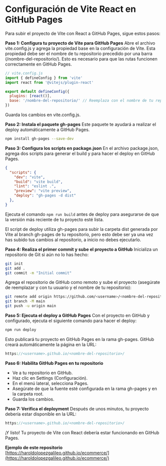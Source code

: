 # Configuración de Vite React en GitHub Pages

Para subir el proyecto de Vite con React a GitHub Pages, sigue estos pasos:

**Paso 1: Configura tu proyecto de Vite para GitHub Pages**
Abre el archivo vite.config.js y agrega la propiedad base en la configuración de Vite. Esta propiedad debe ser el nombre de tu repositorio precedido por una barra (/nombre-del-repositorio/). Esto es necesario para que las rutas funcionen correctamente en GitHub Pages.

```javascript
// vite.config.js
import { defineConfig } from 'vite'
import react from '@vitejs/plugin-react'

export default defineConfig({
  plugins: [react()],
  base: '/nombre-del-repositorio/' // Reemplaza con el nombre de tu repositorio
})
```

Guarda los cambios en vite.config.js.

**Paso 2: Instala el paquete gh-pages**
Este paquete te ayudará a realizar el deploy automáticamente a GitHub Pages.

```bash
npm install gh-pages --save-dev
```

**Paso 3: Configura los scripts en package.json**
En el archivo package.json, agrega dos scripts para generar el build y para hacer el deploy en GitHub Pages.

```json
{
  "scripts": {
    "dev": "vite",
    "build": "vite build",
    "lint": "eslint .",
    "preview": "vite preview",
    "deploy": "gh-pages -d dist"
  },
}
```

Ejecuta el comando `npm run build` antes de deploy para asegurarse de que la versión más reciente de tu proyecto esté lista.

El script de deploy utiliza gh-pages para subir la carpeta dist generada por Vite al branch gh-pages de tu repositorio, pero esto debe ser ya una vez has subido tus cambios al repositorio, a inicio no debes ejecutarlo.

**Paso 4: Realiza el primer commit y sube el proyecto a GitHub**
Inicializa un repositorio de Git si aún no lo has hecho:

```bash
git init
git add .
git commit -m "Initial commit"
```

Agrega el repositorio de GitHub como remoto y sube el proyecto (asegúrate de reemplazar <username> y <nombre-del-repositorio> con tu usuario y el nombre de tu repositorio):

```bash
git remote add origin https://github.com/<username>/<nombre-del-repositorio>.git
git branch -M main
git push -u origin main
```

**Paso 5: Ejecuta el deploy a GitHub Pages**
Con el proyecto en GitHub y configurado, ejecuta el siguiente comando para hacer el deploy:

```bash
npm run deploy
```
Esto publicará tu proyecto en GitHub Pages en la rama gh-pages. GitHub creará automáticamente la página en la URL:

```php
https://<username>.github.io/<nombre-del-repositorio>/
```

**Paso 6: Habilita GitHub Pages en tu repositorio**
- Ve a tu repositorio en GitHub.
- Haz clic en Settings (Configuración).
- En el menú lateral, selecciona Pages.
- Asegúrate de que la fuente esté configurada en la rama gh-pages y en la carpeta root.
- Guarda los cambios.

**Paso 7: Verifica el deployment**
Después de unos minutos, tu proyecto debería estar disponible en la URL:

```php
https://<username>.github.io/<nombre-del-repositorio>/
```

¡Y listo! Tu proyecto de Vite con React debería estar funcionando en GitHub Pages.

**Ejemplo de este repositorio**
[https://haroldolopezgalileo.github.io/ecommerce/](https://haroldolopezgalileo.github.io/ecommerce/)
